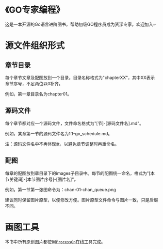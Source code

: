 # 《GO专家编程》
这是一本开源的Go语言进阶图书，帮助初级GO程序员成为资深专家，欢迎加入~

# 源文件组织形式
## 章节目录
每个章节文章及配图放到一个目录，目录名称格式为"chapterXX"，其中XX表示章节序号，不足两位以0补齐。

例如，第一章目录名为chapter01。

## 源码文件
每个章节都对应一个源码文件，文件命名格式为"[节]-[源码文件名].md"。

例如，某章第一节的源码文件名为1.1-go_schedule.md。

注：源码文件名中不再体现`章`，以避免章节调整时再重命名。

## 配图
每章的配图放到章目录下的images子目录中。每节的配图统一命名，格式为"[本节关键词]-[本节图片序号]-[图片名]"。

例如，第一节第一张图命令为：chan-01-chan_queue.png

建议同时保留图片原型，以便修改方便。图片原型文件命令与图片一致，只是后缀不同。

# 画图工具
本书中所有原创图片都使用[`ProcessOn`](https://www.processon.com/i/5ba9b549e4b075b9fe553d20)在线工具完成。
